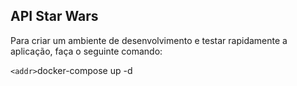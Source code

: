 ## API Star Wars

Para criar um ambiente de desenvolvimento e testar rapidamente a aplicação, faça o seguinte comando:

`<addr>`docker-compose up -d